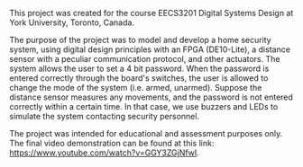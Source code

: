 This project was created for the course EECS3201 Digital Systems Design at York University, Toronto, Canada.

The purpose of the project was to model and develop a home security system, using digital design principles with an FPGA (DE10-Lite), a distance sensor with a peculiar communication
protocol, and other actuators. The system allows the user to set a 4 bit password. When the password is entered correctly through the board's switches, the user is allowed to change the mode
of the system (i.e. armed, unarmed). Suppose the distance sensor measures any movements, and the password is not entered correctly within a certain time. In that case, we use buzzers and LEDs to simulate the system contacting security personnel.

The project was intended for educational and assessment purposes only. The final video demonstration can be found at this link: https://www.youtube.com/watch?v=GGY3ZGjNfwI.
